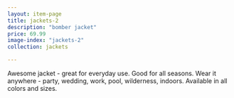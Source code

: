 ```yaml
---
layout: item-page
title: jackets-2
description: "bomber jacket"
price: 69.99
image-index: "jackets-2"
collection: jackets

---
```

Awesome jacket - great for everyday use. Good for all seasons.
Wear it anywhere - party, wedding, work, pool, wilderness, indoors.
Available in all colors and sizes. 
